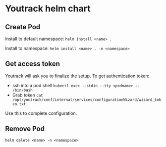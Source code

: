 # Youtrack helm chart 


## Create Pod
Install to default namespace: 
`helm install <name> .`

Install to namespace:
`helm install <name> . -n <namespace>`

## Get access token
Youtrack will ask you to finalize the setup. To get authentication token:

  - ssh into a pod shell `kubectl exec --stdin --tty <podname> -- /bin/bash`
  - Grab token `cat /opt/youtrack/conf/internal/services/configurationWizard/wizard_token.txt`

Use this to complete configuration. 

## Remove Pod
`helm delete <name> -n <namespace>` 

